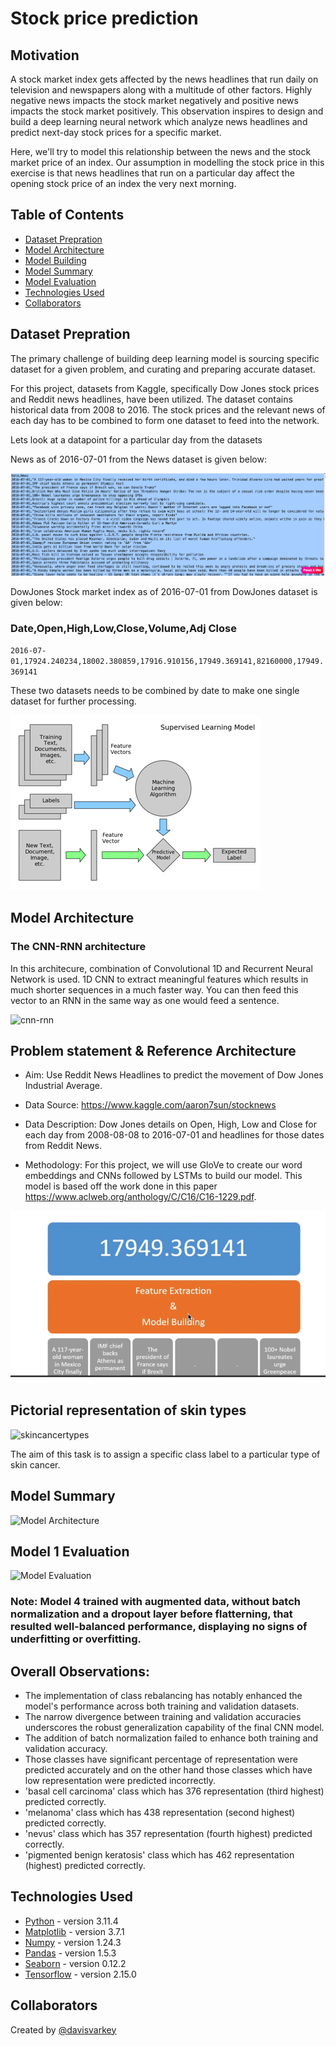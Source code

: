 # Stock price prediction

## Motivation

A stock market index gets affected by the news headlines that run daily on television and newspapers along with a multitude of other factors. Highly negative news impacts the stock market negatively and positive news impacts the stock market positively. This observation inspires to design and build a deep learning neural network which analyze news headlines and predict next-day stock prices for a specific market.
 
Here, we'll try to model this relationship between the news and the stock market price of an index. Our assumption in modelling the stock price in this exercise is that news headlines that run on a particular day affect the opening stock price of an index the very next morning.

## Table of Contents

- [Dataset Prepration](#general-information)
- [Model Architecture](#model-architecture)
- [Model Building](#model-architecture)
- [Model Summary](#model-summary)
- [Model Evaluation](#model-evaluation)
- [Technologies Used](#technologies-used)
- [Collaborators](#collaborators)

<!-- You can include any other section that is pertinent to your problem -->

## Dataset Prepration

The primary challenge of building deep learning model is sourcing specific dataset for a given problem, and curating and preparing accurate dataset.

For this project, datasets from Kaggle, specifically Dow Jones stock prices and Reddit news headlines, have been utilized. The dataset contains historical data from 2008 to 2016.  The stock prices and the relevant news of each day has to be combined to form one dataset to feed into the network.

Lets look at a datapoint for a particular day from the datasets

News as of 2016-07-01 from the News dataset is given below:

![basic](resources/News_2016_07_01.png)

DowJones Stock market index as of 2016-07-01 from DowJones dataset is given below:

### Date,Open,High,Low,Close,Volume,Adj Close

`2016-07-01,17924.240234,18002.380859,17916.910156,17949.369141,82160000,17949.369141`

These two datasets needs to be combined by date to make one single dataset for further processing.

![basic](resources/textmining.png)

## Model Architecture

### The CNN-RNN architecture

In this architecure, combination of Convolutional 1D and Recurrent Neural Network is used. 1D CNN to extract meaningful features which results in much shorter sequences in a much faster way. You can then feed this vector to an RNN in the same way as one would feed a sentence.

![cnn-rnn](resources/cnn-1d-rnn.jpg)






## Problem statement & Reference Architecture

- Aim: Use Reddit News Headlines to predict the movement of Dow Jones Industrial Average.

- Data Source: https://www.kaggle.com/aaron7sun/stocknews

- Data Description: Dow Jones details on Open, High, Low and Close for each day from 2008-08-08 to 2016-07-01 and headlines for those dates from Reddit News.

- Methodology: For this project, we will use GloVe to create our word embeddings and CNNs followed by LSTMs to build our model. This model is based off the work done in this paper https://www.aclweb.org/anthology/C/C16/C16-1229.pdf.

![basic](resources/basic_intent.png)


## Pictorial representation of skin types

![skincancertypes](./skin_cancer_types.png)

The aim of this task is to assign a specific class label to a particular type of skin cancer.



## Model Summary

![Model Architecture](./mode-1-summary.png)

## Model 1 Evaluation

![Model Evaluation](./model-1-evaluation.png)


### **Note:**  Model 4 trained with augmented data, without batch normalization and a dropout layer before flatterning, that resulted well-balanced performance, displaying no signs of underfitting or overfitting.

## Overall Observations:

- The implementation of class rebalancing has notably enhanced the model's performance across both training and validation datasets.
- The narrow divergence between training and validation accuracies underscores the robust generalization capability of the final CNN model.
- The addition of batch normalization failed to enhance both training and validation accuracy.
- Those classes have significant percentage of representation were predicted accurately and on the other hand those classes which have low representation were predicted incorrectly.
- 'basal cell carcinoma' class which has 376 representation (third highest) predicted correctly.
- 'melanoma' class which has 438 representation (second highest) predicted correctly.
- 'nevus' class which has 357 representation (fourth highest) predicted correctly.
- 'pigmented benign keratosis' class which has 462 representation (highest) predicted correctly.

## Technologies Used

- [Python](https://www.python.org/) - version 3.11.4
- [Matplotlib](https://matplotlib.org/) - version 3.7.1
- [Numpy](https://numpy.org/) - version 1.24.3
- [Pandas](https://pandas.pydata.org/) - version 1.5.3
- [Seaborn](https://seaborn.pydata.org/) - version 0.12.2
- [Tensorflow](https://www.tensorflow.org/) - version 2.15.0

## Collaborators

Created by [@davisvarkey](https://github.com/davisvarkey)
